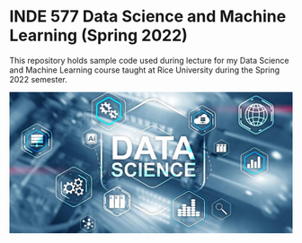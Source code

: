 # INDE 577 Data Science and Machine Learning (Spring 2022)

This repository holds sample code used during lecture for my Data Science and Machine Learning course taught at Rice University during the Spring 2022 semester. 

![image](root_image.jpeg)


 